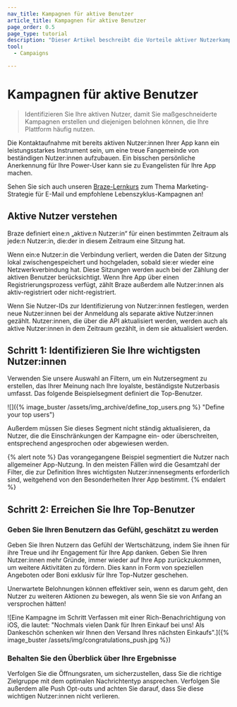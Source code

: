 ```yaml
---
nav_title: Kampagnen für aktive Benutzer
article_title: Kampagnen für aktive Benutzer
page_order: 0.5
page_type: tutorial
description: "Dieser Artikel beschreibt die Vorteile aktiver Nutzerkampagnen im Braze-Dashboard und die Schritte zum Erstellen und Einrichten einer Kampagne."
tool: 
  - Campaigns

---
```


# Kampagnen für aktive Benutzer

> Identifizieren Sie Ihre aktiven Nutzer, damit Sie maßgeschneiderte Kampagnen erstellen und diejenigen belohnen können, die Ihre Plattform häufig nutzen. 

Die Kontaktaufnahme mit bereits aktiven Nutzer:innen Ihrer App kann ein leistungsstarkes Instrument sein, um eine treue Fangemeinde von beständigen Nutzer:innen aufzubauen. Ein bisschen persönliche Anerkennung für Ihre Power-User kann sie zu Evangelisten für Ihre App machen.

Sehen Sie sich auch unseren [Braze-Lernkurs](https://learning.braze.com/quick-overview-segment-and-campaign-setup) zum Thema Marketing-Strategie für E-Mail und empfohlene Lebenszyklus-Kampagnen an!

## Aktive Nutzer verstehen

Braze definiert eine:n „aktive:n Nutzer:in“ für einen bestimmten Zeitraum als jede:n Nutzer:in, die:der in diesem Zeitraum eine Sitzung hat.

Wenn ein:e Nutzer:in die Verbindung verliert, werden die Daten der Sitzung lokal zwischengespeichert und hochgeladen, sobald sie:er wieder eine Netzwerkverbindung hat. Diese Sitzungen werden auch bei der Zählung der aktiven Benutzer berücksichtigt. Wenn Ihre App über einen Registrierungsprozess verfügt, zählt Braze außerdem alle Nutzer:innen als aktiv-registriert oder nicht-registriert.

Wenn Sie Nutzer-IDs zur Identifizierung von Nutzer:innen festlegen, werden neue Nutzer:innen bei der Anmeldung als separate aktive Nutzer:innen gezählt. Nutzer:innen, die über die API aktualisiert werden, werden auch als aktive Nutzer:innen in dem Zeitraum gezählt, in dem sie aktualisiert werden.

## Schritt 1: Identifizieren Sie Ihre wichtigsten Nutzer:innen

Verwenden Sie unsere Auswahl an Filtern, um ein Nutzersegment zu erstellen, das Ihrer Meinung nach Ihre loyalste, beständigste Nutzerbasis umfasst. Das folgende Beispielsegment definiert die Top-Benutzer.

\![]({% image_buster /assets/img_archive/define_top_users.png %} "Define your top users")

Außerdem müssen Sie dieses Segment nicht ständig aktualisieren, da Nutzer, die die Einschränkungen der Kampagne ein- oder überschreiten, entsprechend angesprochen oder abgewiesen werden.

{% alert note %}
Das vorangegangene Beispiel segmentiert die Nutzer nach allgemeiner App-Nutzung. In den meisten Fällen wird die Gesamtzahl der Filter, die zur Definition Ihres wichtigsten Nutzer:innensegments erforderlich sind, weitgehend von den Besonderheiten Ihrer App bestimmt.
{% endalert %}

## Schritt 2: Erreichen Sie Ihre Top-Benutzer

### Geben Sie Ihren Benutzern das Gefühl, geschätzt zu werden

Geben Sie Ihren Nutzern das Gefühl der Wertschätzung, indem Sie ihnen für ihre Treue und ihr Engagement für Ihre App danken. Geben Sie Ihren Nutzer:innen mehr Gründe, immer wieder auf Ihre App zurückzukommen, um weitere Aktivitäten zu fördern. Dies kann in Form von speziellen Angeboten oder Boni exklusiv für Ihre Top-Nutzer geschehen. 

Unerwartete Belohnungen können effektiver sein, wenn es darum geht, den Nutzer zu weiteren Aktionen zu bewegen, als wenn Sie sie von Anfang an versprochen hätten!

\![Eine Kampagne im Schritt Verfassen mit einer Rich-Benachrichtigung von iOS, die lautet: "Nochmals vielen Dank für Ihren Einkauf bei uns! Als Dankeschön schenken wir Ihnen den Versand Ihres nächsten Einkaufs".]({% image_buster /assets/img/congratulations_push.jpg %})

### Behalten Sie den Überblick über Ihre Ergebnisse

Verfolgen Sie die Öffnungsraten, um sicherzustellen, dass Sie die richtige Zielgruppe mit dem optimalen Nachrichtentyp ansprechen. Verfolgen Sie außerdem alle Push Opt-outs und achten Sie darauf, dass Sie diese wichtigen Nutzer:innen nicht verlieren.

